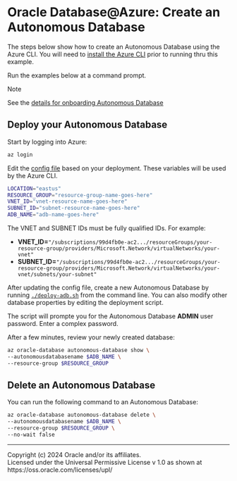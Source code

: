 # Oracle Database@Azure: Create an Autonomous Database
The steps below show how to create an Autonomous Database using the Azure CLI. You will need to [install the Azure CLI](https://learn.microsoft.com/en-us/cli/azure/) prior to running thru this example.

Run the examples below at a command prompt.

> [!NOTE]
> See the [details for onboarding Autonomous Database](https://learn.microsoft.com/en-us/azure/oracle/oracle-db/onboard-oracle-database)

## Deploy your Autonomous Database
Start by logging into Azure:
```bash
az login 
```

Edit the [config file](./config) based on your deployment. These variables will be used by the Azure CLI. 
```bash
LOCATION="eastus"
RESOURCE_GROUP="resource-group-name-goes-here"
VNET_ID="vnet-resource-name-goes-here"  
SUBNET_ID="subnet-resource-name-goes-here" 
ADB_NAME="adb-name-goes-here"
```
The VNET and SUBNET IDs must be fully qualified IDs. For example:
* **VNET_ID=**`"/subscriptions/99d4fb0e-ac2.../resourceGroups/your-resource-group/providers/Microsoft.Network/virtualNetworks/your-vnet"`
* **SUBNET_ID=**`"/subscriptions/99d4fb0e-ac2.../resourceGroups/your-resource-group/providers/Microsoft.Network/virtualNetworks/your-vnet/subnets/your-subnet"`

After updating the config file, create a new Autonomous Database by running [`./deploy-adb.sh`](./deploy-adb.sh) from the command line. You can also modify other database properties by editing the deployment script.

The script will prompte you for the Autonomous Database **ADMIN** user password. Enter a complex password.

After a few minutes, review your newly created database:
```bash
az oracle-database autonomous-database show \
--autonomousdatabasename $ADB_NAME \
--resource-group $RESOURCE_GROUP
```

## Delete an Autonomous Database
You can run the following command to an Autonomous Database:

```bash
az oracle-database autonomous-database delete \
--autonomousdatabasename $ADB_NAME \
--resource-group $RESOURCE_GROUP \
--no-wait false
```



<hr>
Copyright (c) 2024 Oracle and/or its affiliates.<br>
Licensed under the Universal Permissive License v 1.0 as shown at https://oss.oracle.com/licenses/upl/
